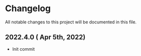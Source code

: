 # Changelog

All notable changes to this project will be documented in this file.

## 2022.4.0 ( Apr 5th, 2022)
* Init commit
